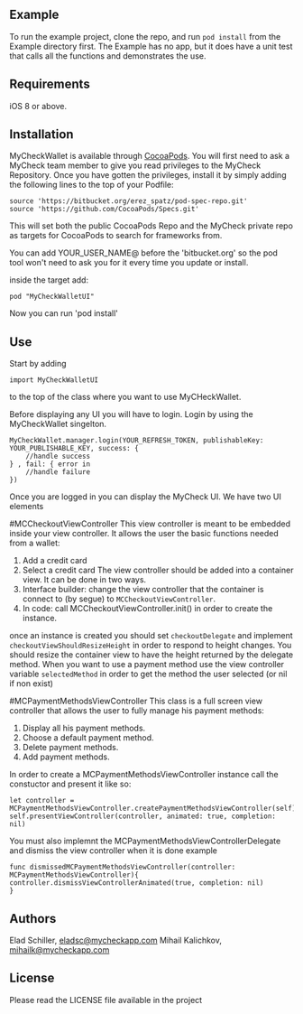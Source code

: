 

## Example

To run the example project, clone the repo, and run `pod install` from the Example directory first. The Example has no app, but it does have a unit test that calls all the functions and demonstrates the use.

## Requirements
iOS 8 or above.

## Installation

MyCheckWallet is available through [CocoaPods](http://cocoapods.org). You will first need to ask a MyCheck team member to give you read privileges to the MyCheck Repository. Once you have gotten the privileges, install
it by simply adding the following lines to the top of your Podfile:

```
source 'https://bitbucket.org/erez_spatz/pod-spec-repo.git'
source 'https://github.com/CocoaPods/Specs.git'
```
This will set both the public CocoaPods Repo and the MyCheck private repo as targets for CocoaPods to search for frameworks from.

You can add YOUR_USER_NAME@ before the 'bitbucket.org' so the pod tool won't need to ask you for it every time you update or install.

inside the target add:

```
pod "MyCheckWalletUI"
```
Now you can run 'pod install'

## Use
Start by adding
```
import MyCheckWalletUI
```

to the top of the class where you want to use MyCHeckWallet.

Before displaying any UI you will have to login. Login by using the MyCheckWallet singelton.


```
MyCheckWallet.manager.login(YOUR_REFRESH_TOKEN, publishableKey: YOUR_PUBLISHABLE_KEY, success: {
    //handle success
} , fail: { error in
    //handle failure
})
```
Once you are logged in you can display the MyCheck UI. We have two UI elements

#MCCheckoutViewController
This view controller is meant to be embedded inside your view controller. It allows the user the basic functions needed from a wallet:
1. Add a credit card
2. Select a credit card
The view controller should be added into a container view. It can be done in two ways.
1. Interface builder: change the view controller that the container is connect to (by segue) to `MCCheckoutViewController`. 
2. In code: call MCCheckoutViewController.init() in order to create the instance.

once an instance is created you should set `checkoutDelegate` and implement `checkoutViewShouldResizeHeight` in order to respond to height changes. You should resize the container view to have the height returned by the delegate method.
When you want to use a payment method use the view controller variable `selectedMethod` in order to get the method the user selected (or nil if non exist) 

#MCPaymentMethodsViewController
This class is a full screen view controller that allows the user to fully manage his payment methods:
1. Display all his payment methods.
2. Choose a default payment method.
3. Delete payment methods.
4. Add payment methods.

In order to create a MCPaymentMethodsViewController instance call the constuctor and present it like so:
```
let controller = MCPaymentMethodsViewController.createPaymentMethodsViewController(self)
self.presentViewController(controller, animated: true, completion: nil)

```

You must also implemnt the MCPaymentMethodsViewControllerDelegate and dismiss the view controller when it is done 
example
```
func dismissedMCPaymentMethodsViewController(controller: MCPaymentMethodsViewController){
controller.dismissViewControllerAnimated(true, completion: nil)
}

```

## Authors

Elad Schiller, eladsc@mycheckapp.com
Mihail Kalichkov, mihailk@mycheckapp.com 
## License

Please read the LICENSE file available in the project

